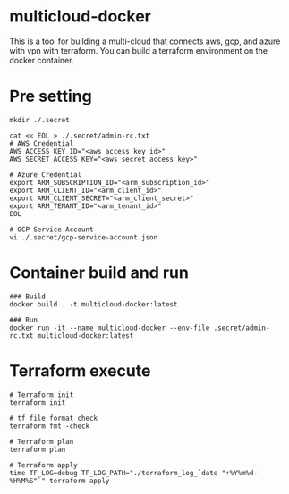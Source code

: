# multicloud-docker
This is a tool for building a multi-cloud that connects aws, gcp, and azure with vpn with terraform.
You can build a terraform environment on the docker container.

# Pre setting

```
mkdir ./.secret

cat << EOL > ./.secret/admin-rc.txt
# AWS Credential
AWS_ACCESS_KEY_ID="<aws_access_key_id>"
AWS_SECRET_ACCESS_KEY="<aws_secret_access_key>"

# Azure Credential
export ARM_SUBSCRIPTION_ID="<arm_subscription_id>"
export ARM_CLIENT_ID="<arm_client_id>"
export ARM_CLIENT_SECRET="<arm_client_secret>"
export ARM_TENANT_ID="<arm_tenant_id>"
EOL

# GCP Service Account 
vi ./.secret/gcp-service-account.json
```

# Container build and run

```
### Build
docker build . -t multicloud-docker:latest

### Run
docker run -it --name multicloud-docker --env-file .secret/admin-rc.txt multicloud-docker:latest
```

# Terraform execute

```
# Terraform init
terraform init

# tf file format check
terraform fmt -check

# Terraform plan
terraform plan 

# Terraform apply
time TF_LOG=debug TF_LOG_PATH="./terraform_log_`date "+%Y%m%d-%H%M%S"`" terraform apply
```
